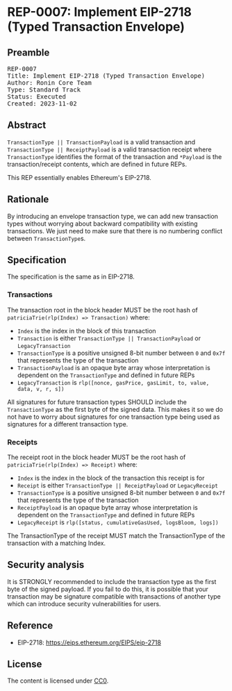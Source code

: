 # REP-0007: Implement EIP-2718 (Typed Transaction Envelope)

## Preamble
<pre>
REP-0007
Title: Implement EIP-2718 (Typed Transaction Envelope)
Author: Ronin Core Team
Type: Standard Track
Status: Executed
Created: 2023-11-02
</pre>

## Abstract
`TransactionType || TransactionPayload` is a valid transaction and `TransactionType || ReceiptPayload` is a valid transaction receipt where `TransactionType` identifies the format of the transaction and `*Payload` is the transaction/receipt contents, which are defined in future REPs.

This REP essentially enables Ethereum's EIP-2718.

## Rationale

By introducing an envelope transaction type, we can add new transaction types without worrying about backward compatibility with existing transactions. We just need to make sure that there is no numbering conflict between `TransactionType`s.

## Specification

The specification is the same as in EIP-2718. 

### Transactions
The transaction root in the block header MUST be the root hash of `patriciaTrie(rlp(Index) => Transaction)` where:

- `Index` is the index in the block of this transaction
- `Transaction` is either `TransactionType || TransactionPayload` or `LegacyTransaction`
- `TransactionType` is a positive unsigned 8-bit number between `0` and `0x7f` that represents the type of the transaction
- `TransactionPayload` is an opaque byte array whose interpretation is dependent on the `TransactionType` and defined in future REPs
- `LegacyTransaction` is `rlp([nonce, gasPrice, gasLimit, to, value, data, v, r, s])`

All signatures for future transaction types SHOULD include the `TransactionType` as the first byte of the signed data. This makes it so we do not have to worry about signatures for one transaction type being used as signatures for a different transaction type.

### Receipts
The receipt root in the block header MUST be the root hash of `patriciaTrie(rlp(Index) => Receipt)` where:

- `Index` is the index in the block of the transaction this receipt is for
- `Receipt` is either `TransactionType || ReceiptPayload` or `LegacyReceipt`
- `TransactionType` is a positive unsigned 8-bit number between `0` and `0x7f` that represents the type of the transaction
- `ReceiptPayload` is an opaque byte array whose interpretation is dependent on the `TransactionType` and defined in future REPs
- `LegacyReceipt` is `rlp([status, cumulativeGasUsed, logsBloom, logs])`

The TransactionType of the receipt MUST match the TransactionType of the transaction with a matching Index.


## Security analysis

It is STRONGLY recommended to include the transaction type as the first byte of the signed payload. If you fail to do this, it is possible that your transaction may be signature compatible with transactions of another type which can introduce security vulnerabilities for users.

## Reference
- EIP-2718: https://eips.ethereum.org/EIPS/eip-2718

## License

The content is licensed under [CC0](https://creativecommons.org/publicdomain/zero/1.0/).